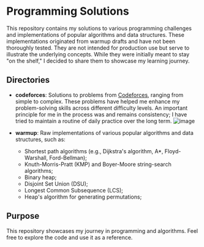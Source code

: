 # Programming Solutions

This repository contains my solutions to various programming
challenges and implementations of popular algorithms and data
structures. These implementations originated from warmup drafts and
have not been thoroughly tested. They are not intended for production
use but serve to illustrate the underlying concepts. While they were
initially meant to stay "on the shelf," I decided to share them to
showcase my learning journey.

## Directories

- **codeforces**: Solutions to problems from
  [Codeforces](https://codeforces.com), ranging from simple to
  complex. These problems have helped me enhance my problem-solving
  skills across different difficulty levels. An important principle
  for me in the process was and remains consistency; I have tried
  to maintain a routine of daily practice over the long term.
  ![image](https://github.com/user-attachments/assets/8f737af2-2cc4-48e4-a3ff-d438cc05d461)


- **warmup**: Raw implementations of various popular algorithms and data structures, such as:
  - Shortest path algorithms (e.g., Dijkstra's algorithm, A*, Floyd-Warshall, Ford-Bellman);
  - Knuth-Morris-Pratt (KMP) and Boyer-Moore string-search algorithms;
  - Binary heap;
  - Disjoint Set Union (DSU);
  - Longest Common Subsequence (LCS);
  - Heap's algorithm for generating permutations;

## Purpose

This repository showcases my journey in programming and
algorithms. Feel free to explore the code and use it as a reference.
